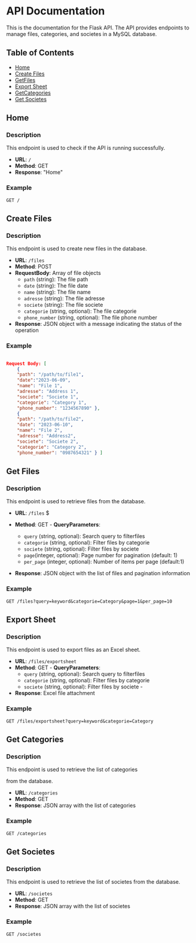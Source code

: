 # API Documentation

This is the documentation for the Flask API. The API provides endpoints
to manage files, categories, and societes in a MySQL database.

## Table of Contents

- [Home](#home)
- [Create Files](#create-files)
- [GetFiles](#get-files)
- [Export Sheet](#export-sheet)
- [GetCategories](#get-categories)
- [Get Societes](#get-societes)

## Home

### Description

This endpoint is used to check if the API is running successfully.

- **URL**: `/`
- **Method**: GET
- **Response**: "Home"

### Example

``` GET / ```

## Create Files

### Description

This endpoint is used to create new files in the database.

- **URL**: `/files`
- **Method**: POST
- **RequestBody**: Array of file objects
  - `path` (string): The file path 
  - `date` (string): The file date
  - `name` (string): The file name 
  - `adresse` (string): The file adresse
  - `societe` (string): The file societe
  - `categorie` (string, optional): The file categorie
  - `phone_number` (string, optional): The file phone number
- **Response**: JSON object with a message indicating the status of the operation

### Example

```json POST /files

Request Body: [
    { 
    "path": "/path/to/file1", 
    "date":"2023-06-09", 
    "name": "File 1",
    "adresse": "Address 1",
    "societe": "Societe 1",
    "categorie": "Category 1",
    "phone_number": "1234567890" }, 
    {
    "path": "/path/to/file2",
    "date": "2023-06-10",
    "name": "File 2",
    "adresse": "Address2",
    "societe": "Societe 2",
    "categorie": "Category 2",
    "phone_number": "0987654321" } ]
 ```

## Get Files

### Description

This endpoint is used to retrieve files from the database.

- **URL**: `/files`  $
- **Method**: GET - **QueryParameters**:  
  - `query` (string, optional): Search query to filterfiles
  - `categorie` (string, optional): Filter files by categorie
  - `societe` (string, optional): Filter files by societe
  - `page`(integer, optional): Page number for pagination (default: 1)
  - `per_page` (integer, optional): Number of items per page (default:1)
  
- **Response**: JSON object with the list of files and pagination information

### Example

``` GET /files?query=keyword&categorie=Category&page=1&per_page=10 ```

## Export Sheet

### Description

This endpoint is used to export files as an Excel sheet.

- **URL**: `/files/exportsheet`
- **Method**: GET - **QueryParameters**:
  - `query` (string, optional): Search query to filterfiles
  - `categorie` (string, optional): Filter files by categorie
  - `societe` (string, optional): Filter files by societe -
- **Response**: Excel file attachment

### Example

``` GET /files/exportsheet?query=keyword&categorie=Category ```

## Get Categories

### Description

This endpoint is used to retrieve the list of categories

from the database.

- **URL**: `/categories`
- **Method**: GET
- **Response**: JSON array with the list of categories

### Example

``` GET /categories ```

## Get Societes

### Description

This endpoint is used to retrieve the list of societes from the
database.

- **URL**: `/societes`
- **Method**: GET
- **Response**: JSON array with the list of societes

### Example

``` GET /societes ```
